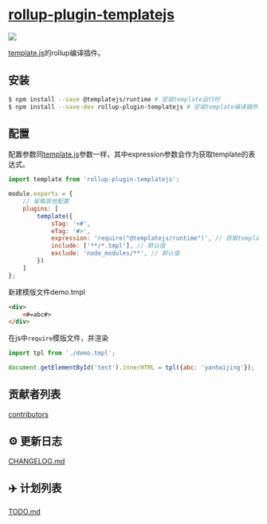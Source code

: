 # [rollup-plugin-templatejs](https://github.com/yanhaijing/template.js/blob/master/rollup-plugin-templatejs)
[![](https://img.shields.io/badge/Powered%20by-jslib%20base-brightgreen.svg)](https://github.com/yanhaijing/jslib-base)

[template.js](https://github.com/yanhaijing/template.js)的rollup编译插件。

## 安装

``` bash
$ npm install --save @templatejs/runtime # 安装template运行时
$ npm install --save-dev rollup-plugin-templatejs # 安装template编译插件
```

## 配置
配置参数同[template.js](https://github.com/yanhaijing/template.js/blob/master/doc/api.md#templateconfig)参数一样，其中expression参数会作为获取template的表达式。

```js
import template from 'rollup-plugin-templatejs';

module.exports = {
    // 省略其他配置
    plugins: [
        template({
            sTag: '<#',
            eTag: '#>',
            expression: 'require("@templatejs/runtime")', // 获取template的表达式，如 `window.template`
            include: ['**/*.tmpl'], // 默认值
            exclude: 'node_modules/**', // 默认值
        })
    ]
};
```

新建模版文件demo.tmpl

```html
<div>
    <#=abc#>
</div>
```

在js中`require`模版文件，并渲染

```js
import tpl from './demo.tmpl';

document.getElementById('test').innerHTML = tpl({abc: 'yanhaijing'});
```

## 贡献者列表

[contributors](https://github.com/yanhaijing/template.js/graphs/contributors)

## :gear: 更新日志
[CHANGELOG.md](https://github.com/yanhaijing/template.js/blob/master/CHANGELOG.md)

## :airplane: 计划列表
[TODO.md](https://github.com/yanhaijing/template.js/blob/master/TODO.md)